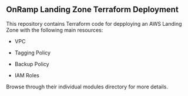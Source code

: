 OnRamp Landing Zone Terraform Deployment
----------

This repository contains Terraform code for depploying an AWS Landing Zone with the following main resources: 

* VPC

* Tagging Policy

* Backup Policy

* IAM Roles

Browse through their individual modules directory for more details. 